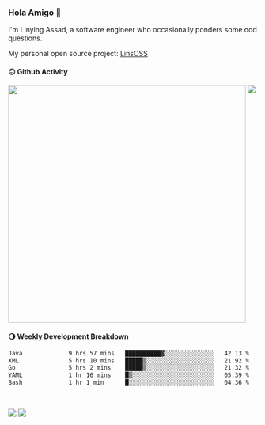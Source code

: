 ### Hola Amigo 🤣   

I'm Linying Assad, a software engineer who occasionally ponders some odd questions.  

My personal open source project: [LinsOSS](https://github.com/linsoss)
 
#### 🙃 Github Activity 
<div>
  <img src="https://github-readme-stats.vercel.app/api?username=al-assad&show_icons=true" align="top" style="display: inline-block;" width="480"/>
  <img src="https://github-readme-stats.vercel.app/api/top-langs/?username=al-assad&hide=css,html&langs_count=8&layout=compact" align="top" style="display: inline-block;"/>
</div>

#### 🌖 Weekly Development Breakdown
<!--START_SECTION:waka-->

```txt
Java             9 hrs 57 mins   ██████████▓░░░░░░░░░░░░░░   42.13 %
XML              5 hrs 10 mins   █████▒░░░░░░░░░░░░░░░░░░░   21.92 %
Go               5 hrs 2 mins    █████▒░░░░░░░░░░░░░░░░░░░   21.32 %
YAML             1 hr 16 mins    █▒░░░░░░░░░░░░░░░░░░░░░░░   05.39 %
Bash             1 hr 1 min      █░░░░░░░░░░░░░░░░░░░░░░░░   04.36 %
```

<!--END_SECTION:waka-->

<br>

<a href="https://twitter.com/assad_lin"><img src="https://img.shields.io/badge/Twitter-@assad__lin-blue?style=flat&logo=twitter" /></a>
<a href="https://al-assad.github.io"><img src="https://img.shields.io/badge/Blogs-Linying_Assad's_Blog-yellow?style=flat&logo=github" /></a>

